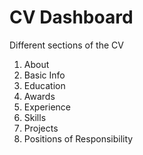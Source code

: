 # CV Dashboard

Different sections of the CV 
1. About
2. Basic Info
3. Education
4. Awards
5. Experience
6. Skills
7. Projects
8. Positions of Responsibility